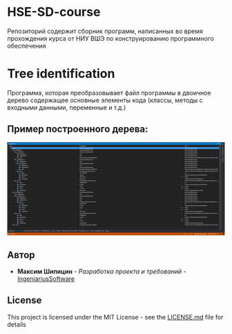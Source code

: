 # HSE-SD-course
Репозиторий содержит сборник программ, написанных во время прохождения курса от НИУ ВШЭ по конструированию программного обеспечения

# Tree identification
Программа, которая преобразовывает файл программы в двоичное дерево содержащее основные элементы кода (классы, методы с входными данными, переменные и т.д.)

## Пример построенного дерева:
![example](Tree-identification/examples/tree.png)

## Автор

* **Максим Шипицин** - *Разработка проекта и требований* - [ IngeniariusSoftware](https://github.com/IngeniariusSoftware)

## License

This project is licensed under the MIT License - see the [LICENSE.md](LICENSE.md) file for details
